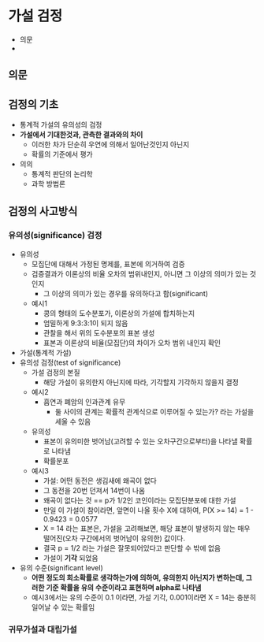 # 가설 검정

- 의문
-

## 의문

## 검정의 기초

- 통계적 가설의 유의성의 검정
- **가설에서 기대한것과, 관측한 결과와의 차이**
  - 이러한 차가 단순히 우연에 의해서 일어난것인지 아닌지
  - 확률의 기준에서 평가
- 의의
  - 통계적 판단의 논리학
  - 과학 방법론

## 검정의 사고방식

### 유의성(significance) 검정

- 유의성
  - 모집단에 대해서 가정된 명제를, 표본에 의거하여 검증
  - 검증결과가 이론상의 비율 오차의 범위내인지, 아니면 그 이상의 의미가 있는 것인지
    - 그 이상의 의미가 있는 경우를 유의하다고 함(significant)
  - 예시1
    - 콩의 형태의 도수분포가, 이론상의 가설에 합치하는지
    - 엄밀하게 9:3:3:1이 되지 않음
    - 관찰을 해서 위의 도수분포의 표본 생성
    - 표본과 이론상의 비율(모집단)의 차이가 오차 범위 내인지 확인
- 가설(통계적 가설)
- 유의성 검정(test of significance)
  - 가설 검정의 본질
    - 해당 가설이 유의한지 아닌지에 따라, 기각할지 기각하지 않을지 결정
  - 예시2
    - 흡연과 폐암의 인과관계 유무
      - 둘 사이의 관계는 확률적 관계식으로 이루어질 수 있는가? 라는 가설을 세울 수 있음
  - 유의성
    - 표본이 유의미한 벗어남(고려할 수 있는 오차구간으로부터)을 나타낼 확률로 나타냄
    - 확률분포
  - 예시3
    - 가설: 어떤 동전은 생김새에 왜곡이 없다
    - 그 동전을 20번 던져서 14번이 나옴
    - 왜곡이 없다는 것 == p가 1/2인 코인이라는 모집단분포에 대한 가설
    - 만일 이 가설이 참이라면, 앞면이 나올 횟수 X에 대하여, P(X >= 14) = 1 - 0.9423 = 0.0577
    - X = 14 라는 표본은, 가설을 고려해보면, 해당 표본이 발생하지 않는 매우 떨어진(오차 구간에서의 벗어남이 유의한) 값이다.
    - 결국 p = 1/2 라는 가설은 잘못되어있다고 판단할 수 밖에 없음
    - 가설이 **기각** 되었음
- 유의 수준(significant level)
  - **어떤 정도의 희소확률로 생각하는가에 의하여, 유의한지 아닌지가 변하는데, 그러한 기준 확률을 유의 수준이라고 표현하며 alpha로 나타냄**
  - 예시3에서는 유의 수준이 0.1 이라면, 가설 기각, 0.001이라면 X = 14는 충분히 일어날 수 있는 확률임

### 귀무가설과 대립가설
